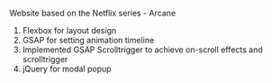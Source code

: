 Website based on the Netflix series - Arcane

1. Flexbox for layout design
2. GSAP for setting animation timeline
3. Implemented GSAP Scrolltrigger to achieve on-scroll effects and scrolltrigger
4. jQuery for modal popup
